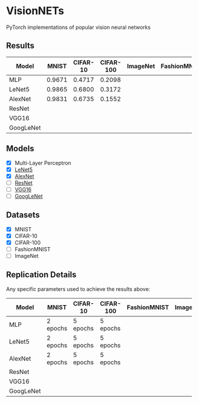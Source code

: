 # VisionNETs
PyTorch implementations of popular vision neural networks

## Results

| Model   	| MNIST 	| CIFAR-10 	| CIFAR-100	| ImageNet  | FashionMNIST  |
|---------- |----------	|----------	|----------	|----------	|-------------- |
| MLP     	| 0.9671    | 0.4717   	| 0.2098   	|          	|               |
| LeNet5  	| 0.9865 	| 0.6800 	| 0.3172   	|          	|               |
| AlexNet 	| 0.9831    | 0.6735   	| 0.1552	|          	|               |
| ResNet  	|           |          	|          	|          	|               |
| VGG16  	|           |          	|          	|          	|               |
| GoogLeNet	|           |          	|          	|          	|               |

## Models

- [x] Multi-Layer Perceptron
- [x] [LeNet5](http://yann.lecun.com/exdb/publis/pdf/lecun-01a.pdf)
- [x] [AlexNet](https://papers.nips.cc/paper/4824-imagenet-classification-with-deep-convolutional-neural-networks)
- [ ] [ResNet](https://arxiv.org/abs/1704.06904)
- [ ] [VGG16](https://arxiv.org/abs/1505.06798)
- [ ] [GoogLeNet](https://arxiv.org/abs/1409.4842)

## Datasets

- [x] MNIST
- [x] CIFAR-10
- [x] CIFAR-100
- [ ] FashionMNIST
- [ ] ImageNet

## Replication Details

Any specific parameters used to achieve the results above:

| Model   	| MNIST    	| CIFAR-10 	| CIFAR-100	| FashionMNIST 	| ImageNet 	|
|---------	|--------  	|----------	|----------	|--------------	|----------	|
| MLP     	| 2 epochs	| 5 epochs 	| 5 epochs 	|              	|          	|
| LeNet5  	| 2 epochs 	| 5 epochs 	| 5 epochs 	|              	|          	|
| AlexNet 	| 2 epochs	| 5 epochs 	| 5 epochs  |              	|          	|
| ResNet  	|        	|          	|           |              	|          	|
| VGG16 	|        	|          	|           |              	|          	|
| GoogLeNet	|        	|          	|           |              	|          	|
